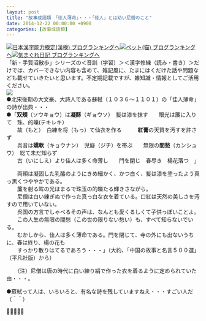 ```yaml
---
layout: post
title: "故事成語類　「佳人薄命」・・・「佳人」とは幼い尼僧のこと"
date: 2014-12-22 00:00:00 +0900
categories: [故事成語類]
---
```


[![](/syuusyuu9701/assets/images/故事成語類-「佳人薄命」・・・「佳人」とは幼い尼僧のこと-br_c_3028_1.gif)](http://blog.with2.net/link.php?1659096:3028 "日本漢字能力検定(漢検) ブログランキングへ")[日本漢字能力検定(漢検) ブログランキングへ](http://blog.with2.net/link.php?1659096:3028)[![](/syuusyuu9701/assets/images/故事成語類-「佳人薄命」・・・「佳人」とは幼い尼僧のこと-br_c_1348_1.gif)](http://blog.with2.net/link.php?1659096:1348 "ペット(猫) ブログランキングへ")[ペット(猫) ブログランキングへ](http://blog.with2.net/link.php?1659096:1348)[![](/syuusyuu9701/assets/images/故事成語類-「佳人薄命」・・・「佳人」とは幼い尼僧のこと-br_c_9257_1.gif)](http://blog.with2.net/link.php?1659096:9257 "気まぐれ日記 ブログランキングへ")[気まぐれ日記 ブログランキングへ](http://blog.with2.net/link.php?1659096:9257)  
「新・手賀沼散歩」シリーズの＜音訓（学習）＞＜漢字修練（読み・書き）＞だけでは、カバーできない内容も含めて、雑記風に、たまにはくだけた話や問題なども載せていきたいと思います。不定期記載ですが、雑知識・情報としてご活用ください。  
![](/syuusyuu9701/assets/images/故事成語類-「佳人薄命」・・・「佳人」とは幼い尼僧のこと-ae1da78eecbf106ff940fffdc09df34f.jpg)  
●北宋後期の大文豪、大詩人である蘇軾（１０３６～１１０１）の「佳人薄命」の詩が出典・・・  
●「**双頬**（ソウキョウ）は**凝酥**（ギョウソ）　髪は漆を抹す　　眼光は簾に入りて　珠、的皪(テキレキ）  
　　故（もと）　白練を将（もっ）て仙衣を作る　　　**紅膏**の天質を汚すを許さず  
　　呉音は**嬌軟**（キョウナン）　児癡（ジチ）を帯ぶ　　無限の**間愁**（カンシュウ）　総て未だ知らず  
　　古（いにしえ）より佳人は多く命薄し　　門を閉じ　春尽き　楊花落つ　」  
  
　　両頬は凝固した乳酪のようにきめ細かく、かつ白く、髪は漆を塗ったよう真っ黒くつややかである。  
　　簾を射る眸の光はまるで珠玉の的皪たる輝きさながら。  
　　尼僧は白い練ぎぬで作った真っ白な衣を着ている。口紅は天然の美しさを汚すので用いていない。  
　　呉国の方言でしゃべるその声は、なんとも愛くるしくて子供っぽいことよ。  
　　この人生の無限の間愁（この世の限りない愁い）も、すべて知らないでいる。  
　　むかしから、佳人は多く薄命である。門を閉じて、寺の外にも出ないうちに、春は終り、楊の花も  
　　すっかり散りはてるであろう・・・」（大約、「中国の故事と名言５００選」（平凡社版）から）  
  
　　（注）尼僧は唐の時代に白い練り絹で作った衣を着るように定められていた由・・・。  
  
●蘇軾って人は、いろいろと、有名な詩を残していますねえ・・・すごい人だ（＾＾）  
  
👋👋👋👋👋